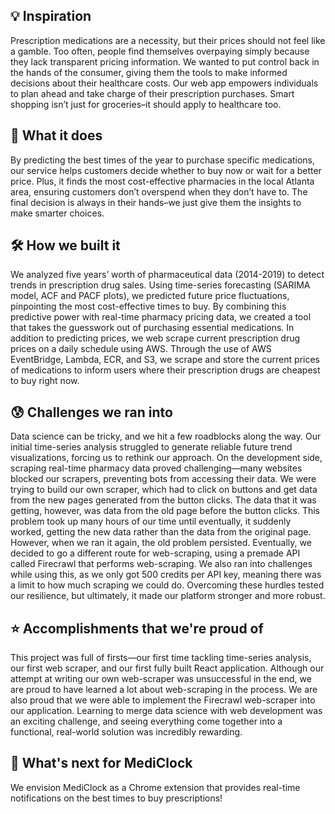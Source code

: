 ## 💡 Inspiration
Prescription medications are a necessity, but their prices should not feel like a gamble. Too often, people find themselves overpaying simply because they lack transparent pricing information. We wanted to put control back in the hands of the consumer, giving them the tools to make informed decisions about their healthcare costs. Our web app empowers individuals to plan ahead and take charge of their prescription purchases. Smart shopping isn’t just for groceries–it should apply to healthcare too.

## 🚀 What it does
By predicting the best times of the year to purchase specific medications, our service helps customers decide whether to buy now or wait for a better price. Plus, it finds the most cost-effective pharmacies in the local Atlanta area, ensuring customers don’t overspend when they don’t have to. The final decision is always in their hands–we just give them the insights to make smarter choices.

## 🛠 How we built it
We analyzed five years’ worth of pharmaceutical data (2014-2019) to detect trends in prescription drug sales. Using time-series forecasting (SARIMA model, ACF and PACF plots), we predicted future price fluctuations, pinpointing the most cost-effective times to buy. By combining this predictive power with real-time pharmacy pricing data, we created a tool that takes the guesswork out of purchasing essential medications. In addition to predicting prices, we web scrape current prescription drug prices on a daily schedule using AWS. Through the use of AWS EventBridge, Lambda, ECR, and S3, we scrape and store the current prices of medications to inform users where their prescription drugs are cheapest to buy right now.

## 😰 Challenges we ran into
Data science can be tricky, and we hit a few roadblocks along the way. Our initial time-series analysis struggled to generate reliable future trend visualizations, forcing us to rethink our approach. On the development side, scraping real-time pharmacy data proved challenging—many websites blocked our scrapers, preventing bots from accessing their data. We were trying to build our own scraper, which had to click on buttons and get data from the new pages generated from the button clicks. The data that it was getting, however, was data from the old page before the button clicks. This problem took up many hours of our time until eventually, it suddenly worked, getting the new data rather than the data from the original page. However, when we ran it again, the old problem persisted. Eventually, we decided to go a different route for web-scraping, using a premade API called Firecrawl that performs web-scraping. We also ran into challenges while using this, as we only got 500 credits per API key, meaning there was a limit to how much scraping we could do. Overcoming these hurdles tested our resilience, but ultimately, it made our platform stronger and more robust.

## ⭐️ Accomplishments that we're proud of
This project was full of firsts—our first time tackling time-series analysis, our first web scraper, and our first fully built React application. Although our attempt at writing our own web-scraper was unsuccessful in the end, we are proud to have learned a lot about web-scraping in the process. We are also proud that we were able to implement the Firecrawl web-scraper into our application. Learning to merge data science with web development was an exciting challenge, and seeing everything come together into a functional, real-world solution was incredibly rewarding.

## 🔮 What's next for MediClock
We envision MediClock as a Chrome extension that provides real-time notifications on the best times to buy prescriptions!
